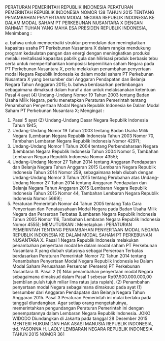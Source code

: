  PERATURAN PEMERINTAH REPUBLIK INDONESIA PERATURAN PEMERINTAH REPUBLIK INDONESIA NOMOR 138 TAHUN 2015 TENTANG PENAMBAHAN PENYERTAAN MODAL NEGARA REPUBLIK INDONESIA KE DALAM MODAL SAHAM PT PERKEBUNAN NUSANTARA X
DENGAN RAHMAT TUHAN YANG MAHA ESA PRESIDEN REPUBLIK INDONESIA,
Menimbang :

a. bahwa untuk memperbaiki struktur permodalan dan meningkatkan kapasitas usaha PT Perkebunan Nusantara X dalam rangka mendukung program kedaulatan pangan dan energi dengan meningkatkan produksi melalui revitalisasi kapasitas pabrik gula dan hilirisasi produk berbasis tebu serta untuk mempertahankan komposisi kepemilikan saham Negara pada PT Perkebunan Nusantara X, perlu melakukan penambahan penyertaan modal Negara Republik Indonesia ke dalam modal saham PT Perkebunan Nusantara X yang bersumber dari Anggaran Pendapatan dan Belanja Negara Tahun Anggaran 2015;
b. bahwa berdasarkan pertimbangan sebagaimana dimaksud dalam huruf a dan untuk melaksanakan ketentuan Pasal 4 ayat (4) Undang-Undang Nomor 19 Tahun 2003 tentang Badan Usaha Milik Negara, perlu menetapkan Peraturan Pemerintah tentang Penambahan Penyertaan Modal Negara Republik Indonesia ke Dalam Modal Saham PT Perkebunan Nusantara X;
Mengingat :

1. Pasal 5 ayat (2) Undang-Undang Dasar Negara Republik Indonesia Tahun 1945;
2. Undang-Undang Nomor 19 Tahun 2003 tentang Badan Usaha Milik Negara (Lembaran Negara Republik Indonesia Tahun 2003 Nomor 70, Tambahan Lembaran Negara Republik Indonesia Nomor 4297);
3. Undang-Undang Nomor 1 Tahun 2004 tentang Perbendaharaan Negara (Lembaran Negara Republik Indonesia Tahun 2004 Nomor 5, Tambahan Lembaran Negara Republik Indonesia Nomor 4355);
4. Undang-Undang Nomor 27 Tahun 2014 tentang Anggaran Pendapatan dan Belanja Negara Tahun Anggaran 2015 (Lembaran Negara Republik Indonesia Tahun 2014 Nomor 259, sebagaimana telah diubah dengan Undang-Undang Nomor 3 Tahun 2015 tentang Perubahan atas Undang- Undang Nomor 27 Tahun 2014 tentang Anggaran Pendapatan dan Belanja Negara Tahun Anggaran 2015 (Lembaran Negara Republik Indonesia Tahun 2015 Nomor 44, Tambahan Lembaran Negara Republik Indonesia Nomor 5669);
5. Peraturan Pemerintah Nomor 44 Tahun 2005 tentang Tata Cara Penyertaan dan Penatausahaan Modal Negara pada Badan Usaha Milik Negara dan Perseroan Terbatas (Lembaran Negara Republik Indonesia Tahun 2005 Nomor 116, Tambahan Lembaran Negara Republik Indonesia Nomor 4555);
MEMUTUSKAN :
 Menetapkan : PERATURAN PEMERINTAH TENTANG PENAMBAHAN PENYERTAAN MODAL NEGARA REPUBLIK INDONESIA KE DALAM MODAL SAHAM PT PERKEBUNAN NUSANTARA X.
Pasal 1
Negara Republik Indonesia melakukan penambahan penyertaan modal ke dalam modal saham PT Perkebunan Nusantara X yang diubah statusnya sebagai Perseroan Terbatas berdasarkan Peraturan Pemerintah Nomor 72 Tahun 2014 tentang Penambahan Penyertaan Modal Negara Republik Indonesia ke Dalam Modal Saham Perusahaan Perseroan (Persero) PT Perkebunan Nusantara III.
Pasal 2
(1) Nilai penambahan penyertaan modal Negara sebagaimana dimaksud dalam Pasal 1 sebesar Rp97.500.000.000,00 (sembilan puluh tujuh miliar lima ratus juta rupiah).
(2) Penambahan penyertaan modal Negara sebagaimana dimaksud pada ayat (1) bersumber dari Anggaran Pendapatan dan Belanja Negara Tahun Anggaran 2015.
Pasal 3
Peraturan Pemerintah ini mulai berlaku pada tanggal diundangkan.
Agar setiap orang mengetahuinya, memerintahkan pengundangan Peraturan Pemerintah ini dengan penempatannya dalam Lembaran Negara Republik Indonesia. JOKO WIDODO Diundangkan di Jakarta pada tanggal 28 Desember 2015 MENTERI HUKUM DAN HAK ASASI MANUSIA REPUBLIK INDONESIA, ttd. YASONNA H. LAOLY LEMBARAN NEGARA REPUBLIK INDONESIA TAHUN 2015 NOMOR 361